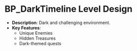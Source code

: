 # BP_DarkTimeline Level Design
- **Description**: Dark and challenging environment.
- **Key Features**:
  - Unique Enemies
  - Hidden Treasures
  - Dark-themed quests
